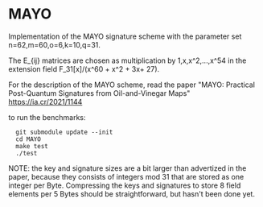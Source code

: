 # MAYO
Implementation of the MAYO signature scheme with the parameter set n=62,m=60,o=6,k=10,q=31. 

The E_{ij} matrices are chosen as multiplication by 1,x,x^2,...,x^54 in the extension field F_31[x]/(x^60 + x^2 + 3x+ 27).

For the description of the MAYO scheme, read the paper "MAYO: Practical Post-Quantum Signatures from Oil-and-Vinegar Maps" https://ia.cr/2021/1144

to run the benchmarks: 

```
  git submodule update --init
  cd MAYO
  make test
  ./test
```

NOTE: the key and signature sizes are a bit larger than advertized in the paper, because they consists of integers mod 31 that are stored as one integer per Byte. Compressing the keys and signatures to store 8 field elements per 5 Bytes should be straightforward, but hasn't been done yet. 
